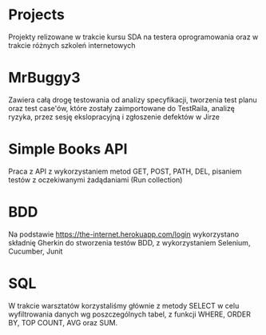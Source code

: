 # Projects
Projekty relizowane w trakcie kursu SDA na testera oprogramowania oraz w trakcie różnych szkoleń internetowych
# MrBuggy3
Zawiera całą drogę testowania od analizy specyfikacji, tworzenia test planu oraz test case'ów, które zostały zaimportowane do TestRaila, analizę ryzyka, przez sesję ekslopracyjną i zgłoszenie defektów w Jirze
# Simple Books API
Praca z API z wykorzystaniem metod GET, POST, PATH, DEL, pisaniem testów z oczekiwanymi żadądaniami (Run collection)
# BDD
Na podstawie https://the-internet.herokuapp.com/login wykorzystano składnię Gherkin do stworzenia testów BDD, z wykorzystaniem Selenium, Cucumber, Junit
# SQL
W trakcie warsztatów korzystaliśmy głównie z metody SELECT w celu wyfiltrowania danych wg poszczególnych tabel, z funkcji WHERE, ORDER BY, TOP COUNT, AVG oraz SUM.
